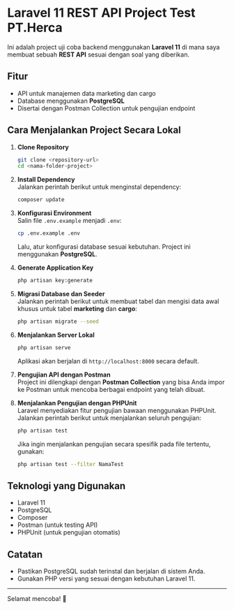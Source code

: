 # Laravel 11 REST API Project Test PT.Herca

Ini adalah project uji coba backend menggunakan **Laravel 11** di mana saya membuat sebuah **REST API** sesuai dengan soal yang diberikan.

## Fitur
- API untuk manajemen data marketing dan cargo
- Database menggunakan **PostgreSQL**
- Disertai dengan Postman Collection untuk pengujian endpoint

## Cara Menjalankan Project Secara Lokal

1. **Clone Repository**  
   ```bash
   git clone <repository-url>
   cd <nama-folder-project>
   ```

2. **Install Dependency**  
   Jalankan perintah berikut untuk menginstal dependency:
   ```bash
   composer update
   ```

3. **Konfigurasi Environment**  
   Salin file `.env.example` menjadi `.env`:
   ```bash
   cp .env.example .env
   ```
   Lalu, atur konfigurasi database sesuai kebutuhan. Project ini menggunakan **PostgreSQL**.

4. **Generate Application Key**  
   ```bash
   php artisan key:generate
   ```

5. **Migrasi Database dan Seeder**  
   Jalankan perintah berikut untuk membuat tabel dan mengisi data awal khusus untuk tabel **marketing** dan **cargo**:
   ```bash
   php artisan migrate --seed
   ```

6. **Menjalankan Server Lokal**  
   ```bash
   php artisan serve
   ```
   Aplikasi akan berjalan di `http://localhost:8000` secara default.

7. **Pengujian API dengan Postman**  
   Project ini dilengkapi dengan **Postman Collection** yang bisa Anda impor ke Postman untuk mencoba berbagai endpoint yang telah dibuat.

8. **Menjalankan Pengujian dengan PHPUnit**  
   Laravel menyediakan fitur pengujian bawaan menggunakan PHPUnit. Jalankan perintah berikut untuk menjalankan seluruh pengujian:
   ```bash
   php artisan test
   ```
   Jika ingin menjalankan pengujian secara spesifik pada file tertentu, gunakan:
   ```bash
   php artisan test --filter NamaTest
   ```

## Teknologi yang Digunakan
- Laravel 11
- PostgreSQL
- Composer
- Postman (untuk testing API)
- PHPUnit (untuk pengujian otomatis)

## Catatan
- Pastikan PostgreSQL sudah terinstal dan berjalan di sistem Anda.
- Gunakan PHP versi yang sesuai dengan kebutuhan Laravel 11.

---

Selamat mencoba! 🚀


